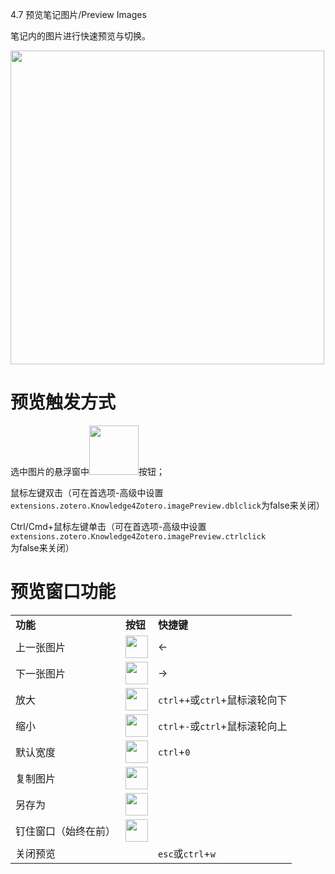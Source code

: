 4.7 预览笔记图片/Preview Images

笔记内的图片进行快速预览与切换。

<img src="https://cdn.nlark.com/yuque/0/2022/png/32594373/1668917292622-221a9c8d-6800-46ef-9d08-b8f8d0c6a0a9.png" width="502" id="u52fd7509" class="ne-image">

# 预览触发方式

选中图片的悬浮窗中<img src="https://cdn.nlark.com/yuque/0/2022/png/32594373/1668917255495-4a47cce5-64b1-4b0c-a334-f3f17276b022.png" width="79" id="ehUUO" class="ne-image">按钮；

鼠标左键双击（可在首选项-高级中设置`extensions.zotero.Knowledge4Zotero.imagePreview.dblclick`为false来关闭）

Ctrl/Cmd+鼠标左键单击（可在首选项-高级中设置`extensions.zotero.Knowledge4Zotero.imagePreview.ctrlclick`为false来关闭）

# 预览窗口功能

|     |     |     |
| --- | --- | --- |
| **功能** | **按钮** | **快捷键** |
| 上一张图片 | <img src="https://cdn.nlark.com/yuque/0/2022/png/32594373/1668917371092-5f841dfa-b1af-426f-b0b6-579aba2f510c.png" width="36" id="u35d3dc13" class="ne-image"> | ←   |
| 下一张图片 | <img src="https://cdn.nlark.com/yuque/0/2022/png/32594373/1668917389438-b5182290-3e94-4311-9d29-81575e105741.png" width="36" id="uac9b924d" class="ne-image"> | →   |
| 放大  | <img src="https://cdn.nlark.com/yuque/0/2022/png/32594373/1668917413120-33b0f99b-5236-4ea0-8aae-55ac60c3a882.png" width="36" id="ufc1d7161" class="ne-image"> | `ctrl`+`+`或`ctrl`+鼠标滚轮向下 |
| 缩小  | <img src="https://cdn.nlark.com/yuque/0/2022/png/32594373/1668917507465-230cd9f5-f4b2-4b05-a1fe-898784c118e8.png" width="36" id="uaa68efae" class="ne-image"> | `ctrl`+`-`或`ctrl`+鼠标滚轮向上 |
| 默认宽度 | <img src="https://cdn.nlark.com/yuque/0/2022/png/32594373/1668917521042-561d5e59-f17c-4b54-a20b-89005b636844.png" width="36" id="u120a13ab" class="ne-image"> | `ctrl`+`0` |
| 复制图片 | <img src="https://cdn.nlark.com/yuque/0/2022/png/32594373/1668917539785-5a2b14cb-5419-4c39-9419-a24c5fc20815.png" width="36" id="ua68a69c9" class="ne-image"> |     |
| 另存为 | <img src="https://cdn.nlark.com/yuque/0/2022/png/32594373/1668917548905-81b6cd16-8124-4255-89a1-8bc2b4794f13.png" width="36" id="u56889434" class="ne-image"> |     |
| 钉住窗口（始终在前） | <img src="https://cdn.nlark.com/yuque/0/2022/png/32594373/1668917571081-3e22232d-56e9-4908-bdeb-72594404d67d.png" width="36" id="u96d81a68" class="ne-image"> |     |
| 关闭预览 |     | `esc`或`ctrl`+`w` |
